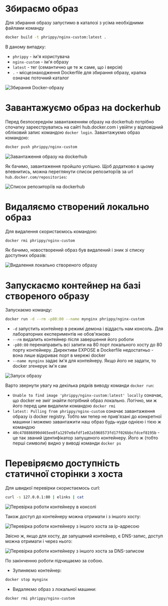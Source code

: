 # Збираємо образ

Для збирання образу запустимо в каталозі з усіма необхідними файлами команду

```bash
docker build -t phrippy/nginx-custom:latest .
```

В даному випадку:
* `phrippy` - ім'я користувача
* `nginx-custom` - ім'я образу
* `latest` - тег (семантично це те ж саме, що і версія)
* `.` - місцезнаходження Dockerfile для збирання образу, крапка означає поточний каталог

![Збирання Docker-образу](docker_build.png)

# Завантажуємо образ на dockerhub

Перед безпосереднім завантаженням образу на dockerhub потрібно спочатку зареєструватись на сайті hub.docker.com і увійти у відповідний обліковий запис командою `docker login`. Завантажуємо образ командою:

```bash
docker push phrippy/nginx-custom
```

![Завантаження образу на dockerhub](docker_push.png)

Як бачимо, завантаження пройшло успішно. Щоб додатково в цьому впевнитись, можна переглянути список репозиторіїв за url `hub.docker.com/repositories`:

![Список репозиторіїв на dockerhub](docker_push_web.png)

# Видаляємо створений локально образ

Для видалення скористаємось командою:

```bash
docker rmi phrippy/nginx-custom
```

Як бачимо, новостворений образ був видалений і зник зі списку доступних образів:

![Видалення локально створеного образу](docker_delete_image.png)

# Запускаємо контейнер на базі створеного образу

Запускаємо команду:

```bash
docker run -d --rm -p80:80 --name mynginx phrippy/nginx-custom
```
* `-d` запустить контейнер в режимі демона і віддасть нам консоль. Для лабораторних експериментів не обов'язково
* `--rm` видалить контейнер після завершення його роботи
* `-p80:80` перенаправить всі запити на 80 порт локального хосту до 80 порту контейнеру. Директиви EXPOSE в Dockerfile недостатньо - вона лише відкриває порт в мережі docker
* `--name mynginx` задає ім'я для контейнеру. Якщо його не задати, то docker згенерує ім'я сам

![Запуск образу](docker_run.png)

Варто звернути увагу на декілька рядків виводу команди `docker run`:
* `Unable to find image 'phrippy/nginx-custom:latest' locally` означає, що docker не зміг знайти потрібний образ локально. Логічно, ми ж його перед цим видалили командою `docker rmi`
* `latest: Pulling from phrippy/nginx-custom` означає завантаження образу із docker registry. Тобто ми тепер не прив'язані до конкретної машини і можемо завантажити наш образ будь-куди однією і тією ж командою
* `40c478886090d465ee8fa1297e0afdf1e02a5968573fd17f026bbcfdcef8195b` - це так званий ідентифікатор запущеного контейнеру. Його ж (тобто перші символи) видно у виводі команди `docker ps`

# Перевіряємо доступність статичної сторінки з хоста

Для швидкої перевірки скористаємось curl:

```bash
curl -s 127.0.0.1:80 | elinks | cat
```

![Перевірка роботи контейнеру в консолі](view_curl.png)

Також доступ до контейнеру можна отримати і з іншого хосту:

![Перевірка роботи контейнеру з іншого хоста за ip-адресою](view_web_ip.png)

Звісно ж, якщо для хосту, де запущений контейнер, є DNS-запис, доступ можна отримати і через нього:


![Перевірка роботи контейнеру з іншого хоста за DNS-записом](view_web.png)

По закінченню роботи підчищаємо за собою.

* Зупиняємо контейнер:

```bash
docker stop mynginx
```

* Видаляємо образ з локальної машини:

```bash
docker rmi phrippy/nginx-custom
```
